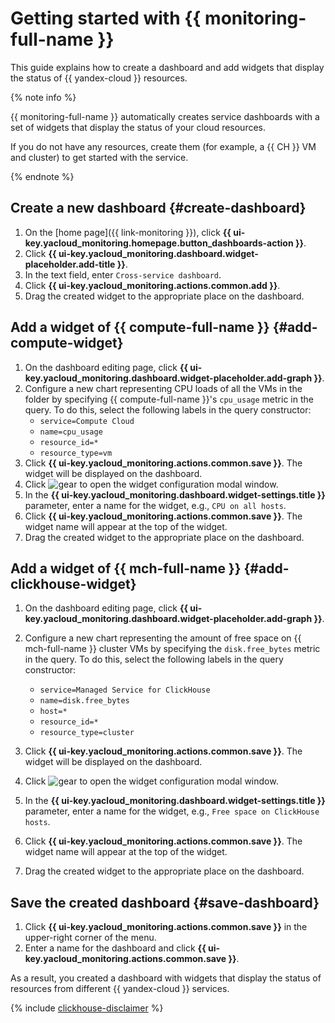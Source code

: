 # Getting started with {{ monitoring-full-name }}

This guide explains how to create a dashboard and add widgets that display the status of {{ yandex-cloud }} resources.

{% note info %}

{{ monitoring-full-name }} automatically creates service dashboards with a set of widgets that display the status of your cloud resources.

If you do not have any resources, create them (for example, a {{ CH }} VM and cluster) to get started with the service.

{% endnote %}


## Create a new dashboard {#create-dashboard}

1. On the [home page]({{ link-monitoring }}), click **{{ ui-key.yacloud_monitoring.homepage.button_dashboards-action }}**.
1. Click **{{ ui-key.yacloud_monitoring.dashboard.widget-placeholder.add-title }}**.
1. In the text field, enter `Cross-service dashboard`.
1. Click **{{ ui-key.yacloud_monitoring.actions.common.add }}**.
1. Drag the created widget to the appropriate place on the dashboard.


## Add a widget of {{ compute-full-name }} {#add-compute-widget}

1. On the dashboard editing page, click **{{ ui-key.yacloud_monitoring.dashboard.widget-placeholder.add-graph }}**.
1. Configure a new chart representing CPU loads of all the VMs in the folder by specifying {{ compute-full-name }}'s `cpu_usage` metric in the query. To do this, select the following labels in the query constructor:
    - `service=Compute Cloud`
    - `name=cpu_usage`
    - `resource_id=*`
    - `resource_type=vm`
1. Click **{{ ui-key.yacloud_monitoring.actions.common.save }}**. The widget will be displayed on the dashboard.
1. Click ![gear](../_assets/console-icons/gear.svg) to open the widget configuration modal window.
1. In the **{{ ui-key.yacloud_monitoring.dashboard.widget-settings.title }}** parameter, enter a name for the widget, e.g., `CPU on all hosts`.
1. Click **{{ ui-key.yacloud_monitoring.actions.common.save }}**. The widget name will appear at the top of the widget.
1. Drag the created widget to the appropriate place on the dashboard.

## Add a widget of {{ mch-full-name }} {#add-clickhouse-widget}

1. On the dashboard editing page, click **{{ ui-key.yacloud_monitoring.dashboard.widget-placeholder.add-graph }}**.
1. Configure a new chart representing the amount of free space on {{ mch-full-name }} cluster VMs by specifying the `disk.free_bytes` metric in the query. To do this, select the following labels in the query constructor:
    - `service=Managed Service for ClickHouse`
    - `name=disk.free_bytes`
    - `host=*`
    - `resource_id=*`
    - `resource_type=cluster`

1. Click **{{ ui-key.yacloud_monitoring.actions.common.save }}**. The widget will be displayed on the dashboard.
1. Click ![gear](../_assets/console-icons/gear.svg) to open the widget configuration modal window.
1. In the **{{ ui-key.yacloud_monitoring.dashboard.widget-settings.title }}** parameter, enter a name for the widget, e.g., `Free space on ClickHouse hosts`.
1. Click **{{ ui-key.yacloud_monitoring.actions.common.save }}**. The widget name will appear at the top of the widget.
1. Drag the created widget to the appropriate place on the dashboard.

## Save the created dashboard {#save-dashboard}

1. Click **{{ ui-key.yacloud_monitoring.actions.common.save }}** in the upper-right corner of the menu.
1. Enter a name for the dashboard and click **{{ ui-key.yacloud_monitoring.actions.common.save }}**.

As a result, you created a dashboard with widgets that display the status of resources from different {{ yandex-cloud }} services.

{% include [clickhouse-disclaimer](../_includes/clickhouse-disclaimer.md) %}
